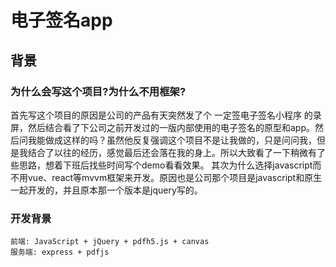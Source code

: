 # 电子签名app
## 背景
### 为什么会写这个项目?为什么不用框架?
首先写这个项目的原因是公司的产品有天突然发了个 一定签电子签名小程序 的录屏，然后结合看了下公司之前开发过的一版内部使用的电子签名的原型和app。然后问我能做成这样的吗？虽然他反复强调这个项目不是让我做的，只是问问我，但是我结合了以往的经历，感觉最后还会落在我的身上。所以大致看了一下稍微有了些思路，想着下班后找些时间写个demo看看效果。
其次为什么选择javascript而不用vue、react等mvvm框架来开发。原因也是公司那个项目是javascript和原生一起开发的，并且原本那一个版本是jquery写的。
### 开发背景
    前端: JavaScript + jQuery + pdfh5.js + canvas
    服务端: express + pdfjs

